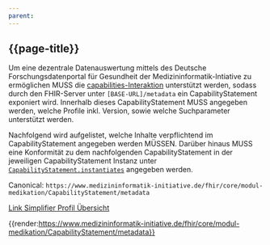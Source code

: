 ```yaml
---
parent: 
---
```

## {{page-title}}

Um eine dezentrale Datenauswertung mittels des Deutsche Forschungsdatenportal für Gesundheit der Medizininformatik-Intiative zu ermöglichen MUSS die [capabilities-Interaktion](https://www.hl7.org/fhir/http:html#capabilities) unterstützt werden, sodass durch den FHIR-Server unter ```[BASE-URL]/metadata``` ein CapabilityStatement exponiert wird. Innerhalb dieses CapabilityStatement MUSS angegeben werden, welche Profile inkl. Version, sowie welche Suchparameter unterstützt werden.

Nachfolgend wird aufgelistet, welche Inhalte verpflichtend im CapabilityStatement angegeben werden MÜSSEN. Darüber hinaus MUSS eine Konformität zu dem nachfolgenden CapabilityStatement in der jeweiligen CapabilityStatement Instanz unter [```CapabilityStatement.instantiates```](https://www.hl7.org/fhir/capabilitystatement-definitions.html#CapabilityStatement.instantiates) angegeben werden.

Canonical: ```https://www.medizininformatik-initiative.de/fhir/core/modul-medikation/CapabilityStatement/metadata```

[Link Simplifier Profil Übersicht](https://simplifier.net/resolve?canonical=https://www.medizininformatik-initiative.de/fhir/core/modul-medikation/CapabilityStatement/metadata&fhirVersion=R4&scope=de.medizininformatikinitiative.kerndatensatz.medikation@2025.0.0)


{{render:https://www.medizininformatik-initiative.de/fhir/core/modul-medikation/CapabilityStatement/metadata}}